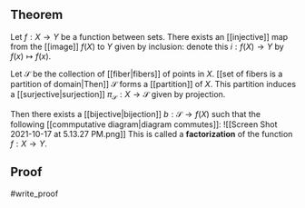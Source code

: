 ## Theorem
Let $f:X\to Y$ be a function between sets. There exists an [[injective]] map from the [[image]] $f(X)$ to $Y$ given by inclusion: denote this $i: f(X) \to Y$ by $f(x) \mapsto f(x)$. 
 
Let $\mathcal S$ be the collection of [[fiber|fibers]] of points in $X$. [[set of fibers is a partition of domain|Then]] $\mathcal S$ forms a [[partition]] of $X$. This partition induces a [[surjective|surjection]] $\pi_\mathcal S: X\to \mathcal S$ given by projection. 

Then there exists a [[bijective|bijection]] $b: \mathcal S \to f(X)$ such that the following [[commputative diagram|diagram commutes]]:
![[Screen Shot 2021-10-17 at 5.13.27 PM.png]]
This is called a **factorization** of the function $f:X\to Y$. 
## Proof
#write_proof 